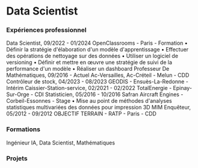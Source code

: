 # Data Scientist
### Expériences professionnel
Data Scientist, 09/2022 - 01/2024
OpenClassrooms - Paris - Formation
• Définir la stratégie d'élaboration d'un modèle d'apprentissage
• Effectuer des opérations de nettoyage sur des données
• Utiliser un logiciel de versioning
• Définir et mettre en œuvre une stratégie de suivi de la performance d'un 
modèle
• Réaliser un dashboard
Professeur De Mathématiques, 09/2016 - Actuel
Ac-Versailles, Ac-Créteil - Melun - CDD
Contrôleur de stock, 04/2023 - 08/2023
GEODIS - Ensuès-La-Redonne - Intérim
Caissier-Station-service, 02/2021 - 02/2022
TotalEnergie - Epinay-Sur-Orge - CDI
Statisticien, 05/2016 - 10/2016
Safran Aircraft Engines - Corbeil-Essonnes - Stage
• Mise au point de méthodes d'analyses statistiques multivariées des 
données pour impression 3D MIM
Enquêteur, 05/2012 - 09/2012
OBJECTIF TERRAIN - RATP - Paris - CDD

### Formations
Ingénieur IA, Data Scientist, Mathématiques

### Projets
